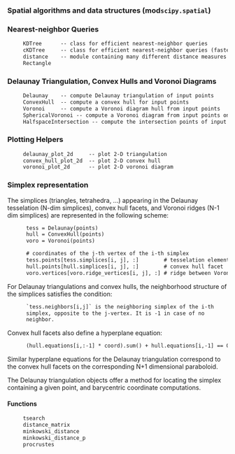 ### Spatial algorithms and data structures (**mod**`scipy.spatial`)


### Nearest-neighbor Queries
```html
     KDTree      -- class for efficient nearest-neighbor queries  
     cKDTree     -- class for efficient nearest-neighbor queries (faster impl.)  
     distance    -- module containing many different distance measures  
     Rectangle  

```
### Delaunay Triangulation, Convex Hulls and Voronoi Diagrams
```html
     Delaunay    -- compute Delaunay triangulation of input points  
     ConvexHull  -- compute a convex hull for input points  
     Voronoi     -- compute a Voronoi diagram hull from input points  
     SphericalVoronoi -- compute a Voronoi diagram from input points on the surface of a sphere  
     HalfspaceIntersection -- compute the intersection points of input halfspaces  

```
### Plotting Helpers
```html
     delaunay_plot_2d     -- plot 2-D triangulation  
     convex_hull_plot_2d  -- plot 2-D convex hull  
     voronoi_plot_2d      -- plot 2-D voronoi diagram  

```
### Simplex representation
The simplices (triangles, tetrahedra, ...) appearing in the Delaunay
tesselation (N-dim simplices), convex hull facets, and Voronoi ridges
(N-1 dim simplices) are represented in the following scheme:
```html
      tess = Delaunay(points)  
      hull = ConvexHull(points)  
      voro = Voronoi(points)  

      # coordinates of the j-th vertex of the i-th simplex  
      tess.points[tess.simplices[i, j], :]        # tesselation element  
      hull.points[hull.simplices[i, j], :]        # convex hull facet  
      voro.vertices[voro.ridge_vertices[i, j], :] # ridge between Voronoi cells  

```
For Delaunay triangulations and convex hulls, the neighborhood
structure of the simplices satisfies the condition:
```html
      `tess.neighbors[i,j]` is the neighboring simplex of the i-th  
      simplex, opposite to the j-vertex. It is -1 in case of no  
      neighbor.  

```
Convex hull facets also define a hyperplane equation:
```html
      (hull.equations[i,:-1] * coord).sum() + hull.equations[i,-1] == 0  

```
Similar hyperplane equations for the Delaunay triangulation correspond
to the convex hull facets on the corresponding N+1 dimensional
paraboloid.

The Delaunay triangulation objects offer a method for locating the
simplex containing a given point, and barycentric coordinate
computations.

#### Functions
```html
     tsearch  
     distance_matrix  
     minkowski_distance  
     minkowski_distance_p  
     procrustes  
```